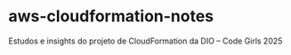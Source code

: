 # aws-cloudformation-notes
Estudos e insights do projeto de CloudFormation da DIO – Code Girls 2025
